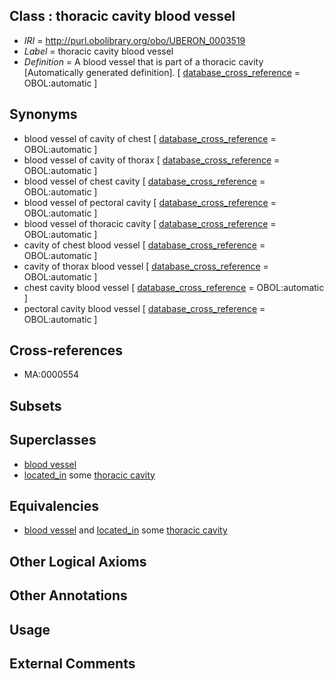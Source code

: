 
## Class : thoracic cavity blood vessel

 * *IRI* = http://purl.obolibrary.org/obo/UBERON_0003519
 * *Label* = thoracic cavity blood vessel
 * *Definition* = A blood vessel that is part of a thoracic cavity [Automatically generated definition]. [ [database_cross_reference](../../ef/oboInOwl#hasDbXref.md) = OBOL:automatic ]

## Synonyms

 * blood vessel of cavity of chest [ [database_cross_reference](../../ef/oboInOwl#hasDbXref.md) = OBOL:automatic ]
 * blood vessel of cavity of thorax [ [database_cross_reference](../../ef/oboInOwl#hasDbXref.md) = OBOL:automatic ]
 * blood vessel of chest cavity [ [database_cross_reference](../../ef/oboInOwl#hasDbXref.md) = OBOL:automatic ]
 * blood vessel of pectoral cavity [ [database_cross_reference](../../ef/oboInOwl#hasDbXref.md) = OBOL:automatic ]
 * blood vessel of thoracic cavity [ [database_cross_reference](../../ef/oboInOwl#hasDbXref.md) = OBOL:automatic ]
 * cavity of chest blood vessel [ [database_cross_reference](../../ef/oboInOwl#hasDbXref.md) = OBOL:automatic ]
 * cavity of thorax blood vessel [ [database_cross_reference](../../ef/oboInOwl#hasDbXref.md) = OBOL:automatic ]
 * chest cavity blood vessel [ [database_cross_reference](../../ef/oboInOwl#hasDbXref.md) = OBOL:automatic ]
 * pectoral cavity blood vessel [ [database_cross_reference](../../ef/oboInOwl#hasDbXref.md) = OBOL:automatic ]

## Cross-references

 * MA:0000554

## Subsets


## Superclasses

 * [blood vessel](../../UBERON/81/UBERON_0001981.md)
 * [located_in](../../RO/25/RO_0001025.md) some [thoracic cavity](../../UBERON/24/UBERON_0002224.md)

## Equivalencies

 * [blood vessel](../../UBERON/81/UBERON_0001981.md) and [located_in](../../RO/25/RO_0001025.md) some [thoracic cavity](../../UBERON/24/UBERON_0002224.md)

## Other Logical Axioms


## Other Annotations


## Usage


## External Comments

